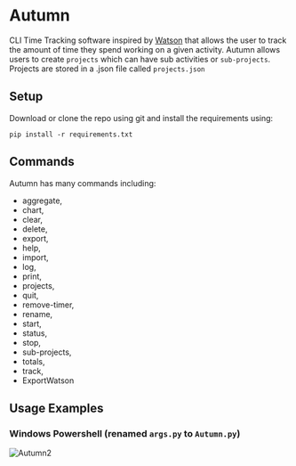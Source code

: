 # Autumn
CLI Time Tracking software inspired by [Watson](https://github.com/TailorDev/Watson) that allows the user to track the amount of time they spend working on a given activity. 
Autumn allows users to create `projects` which can have sub activities or `sub-projects`.
Projects are stored in a .json file called `projects.json`

## Setup
Download or clone the repo using git and install the requirements using:

`pip install -r requirements.txt`

## Commands
Autumn has many commands including:
* aggregate,
* chart,
* clear,
* delete,
* export,
* help,
* import,
* log,
* print,
* projects,
* quit,
* remove-timer,
* rename,
* start,
* status,
* stop,
* sub-projects,
* totals,
* track, 
* ExportWatson

## Usage Examples

### Windows Powershell (renamed `args.py` to `Autumn.py`)

![Autumn2](https://user-images.githubusercontent.com/63872314/172476433-4be3a8d3-c3ef-4a17-b490-2cc1e1a56abb.gif)

